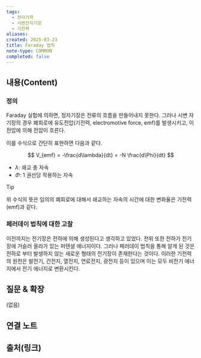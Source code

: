 ```yaml
---
tags:
  - 전자기학
  - 시변전자기장
  - 기전력
aliases: 
created: 2025-03-23
title: Faraday 법칙
note-type: COMMON
completed: false
---
```


## 내용(Content)

### 정의

Faraday 실험에 의하면, 정자기장은 전류의 흐름을 만들어내지 못한다. 그러나 시변 자기장의 경우 폐회로에 유도전압(기전력, electromotive force, emf)를 발생시키고, 이 전압에 의해 전압이 흐른다.

이를 수식으로 간단히 표현하면 다음과 같다.

$$
V_{emf} = -\frac{d\lambda}{dt} = -N \frac{d\Phi}{dt}
$$
- $\lambda$: 쇄교 총 자속
- $\Phi$: 1 권선당 작용하는 자속

>[!tip]
>위 수식의 뜻은 임의의 폐회로에 대해서 쇄교하는 자속의 시간에 대한 변화율은 기전력(emf)과 같다.

### 페러데이 법칙에 대한 고찰

이전까지는 전기장은 전하에 의해 생성된다고 생각하고 있었다. 전위 또한 전하가 전기장에 거슬러 올라가 있는 퍼텐셜 에너지이다. 그러나 페러데이 법칙을 통해 알게 된 것은 전하로 부터 발생하지 않는 새로운 형태의 전기장이 존재한다는 것이다. 이러한 기전력의 원천은 발전기, 건전지, 열전지, 연료전지, 광전지 등이 있으며 이는 모두 비전기 에너지에서 전기 에너지로 변환시킨다.  

## 질문 & 확장

(없음)

## 연결 노트

## 출처(링크)

